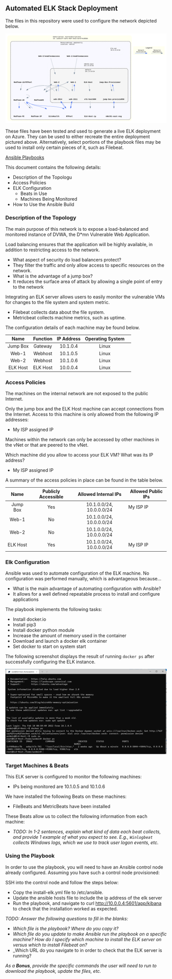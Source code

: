 ## Automated ELK Stack Deployment

The files in this repository were used to configure the network depicted below.

![Azure ELK Stack](Diagrams/ELK.svg)

These files have been tested and used to generate a live ELK deployment on Azure. They can be used to either recreate the entire deployment pictured above. Alternatively, select portions of the playbook files may be used to install only certain pieces of it, such as Filebeat.

  [Ansible Playbooks][1]

This document contains the following details:
- Description of the Topologu
- Access Policies
- ELK Configuration
  - Beats in Use
  - Machines Being Monitored
- How to Use the Ansible Build


### Description of the Topology

The main purpose of this network is to expose a load-balanced and monitored instance of DVWA, the D*mn Vulnerable Web Application.

Load balancing ensures that the application will be highly available, in addition to restricting access to the network.
- What aspect of security do load balancers protect? 
- They filter the traffic and only allow access to specific resources on the network.
- What is the advantage of a jump box? 
- It reduces the surface area of attack by allowing a single point of entry to the network

Integrating an ELK server allows users to easily monitor the vulnerable VMs for changes to the file system and system metric.
- Filebeat collects data about the file system.
- Metricbeat collects machine metrics, such
as uptime.

The configuration details of each machine may be found below.


|   Name   | Function | IP Address | Operating System |   |
|:--------:|:--------:|:----------:|:----------------:|---|
| Jump Box | Gateway  | 10.1.0.4   | Linux            |   |
| Web-1    | Webhost  | 10.1.0.5   | Linux            |   |
| Web-2    | Webhost  | 10.1.0.6   | Linux            |   |
| ELK Host | ELK Host | 10.0.0.4   | Linux            |   |

### Access Policies

The machines on the internal network are not exposed to the public Internet. 

Only the jump box and the ELK Host machine can accept connections from the Internet. Access to this machine is only allowed from the following IP addresses:
- My ISP assigned IP

Machines within the network can only be accessed by other machines in the vNet or that are peered to the vNet.

Which machine did you allow to access your ELK VM? What was its IP address?
- My ISP assigned IP

A summary of the access policies in place can be found in the table below.

|   Name   | Publicly Accessible |   Allowed Internal IPs   | Allowed Public IPs |
|:--------:|:-------------------:|:------------------------:|--------------------|
| Jump Box | Yes                 | 10.1.0.0/24, 10.0.0.0/24 | My ISP IP          |
| Web-1    | No                  | 10.1.0.0/24, 10.0.0.0/24 |                    |
| Web-2    | No                  | 10.1.0.0/24, 10.0.0.0/24 |                    |
| ELK Host | Yes                 | 10.1.0.0/24, 10.0.0.0/24 | My ISP IP          |

### Elk Configuration

Ansible was used to automate configuration of the ELK machine. No configuration was performed manually, which is advantageous because...
- What is the main advantage of automating configuration with Ansible?
- It allows for a well defined repeatable process to install and configure applications

The playbook implements the following tasks:
- Install docker.io
- Install pip3
- Install docker python module
- Increase the amount of memory used in the container
- Download and launch a docker elk container
- Set docker to start on system start

The following screenshot displays the result of running `docker ps` after successfully configuring the ELK instance.

![Docker PS Results](Images/docker-ps.png)

### Target Machines & Beats
This ELK server is configured to monitor the following machines:
- IPs being monitored are 10.1.0.5 and 10.1.0.6

We have installed the following Beats on these machines:
- FileBeats and MetricBeats have been installed

These Beats allow us to collect the following information from each machine:
- _TODO: In 1-2 sentences, explain what kind of data each beat collects, and provide 1 example of what you expect to see. E.g., `Winlogbeat` collects Windows logs, which we use to track user logon events, etc._

### Using the Playbook
In order to use the playbook, you will need to have an Ansible control node already configured. Assuming you have such a control node provisioned: 

SSH into the control node and follow the steps below:
- Copy the install-elk.yml file to /etc/ansible.
- Update the ansible hosts file to include the ip address of the elk server
- Run the playbook, and navigate to curl http://10.0.0.4:5601/app/kibana to check that the installation worked as expected.

_TODO: Answer the following questions to fill in the blanks:_
- _Which file is the playbook? Where do you copy it?_
- _Which file do you update to make Ansible run the playbook on a specific machine? How do I specify which machine to install the ELK server on versus which to install Filebeat on?_
- _Which URL do you navigate to in order to check that the ELK server is running?

_As a **Bonus**, provide the specific commands the user will need to run to download the playbook, update the files, etc._

  [1]: Scripts/ansible/filebeat-playbook.yml
